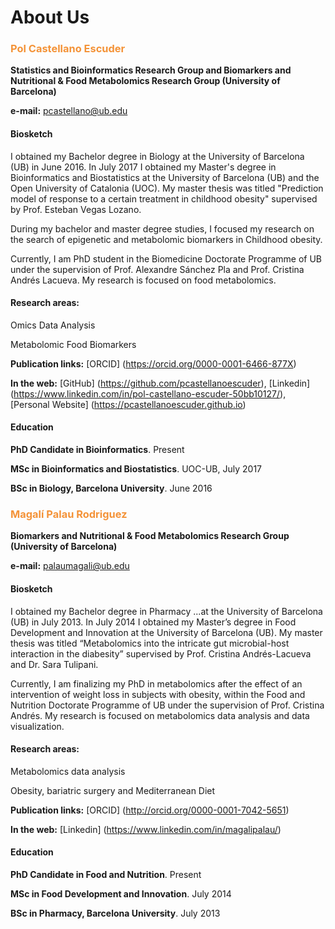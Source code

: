 # About Us 

### <span style="color:#f49338">Pol Castellano Escuder</span> 

**Statistics and Bioinformatics Research Group and Biomarkers and Nutritional & Food Metabolomics Research Group (University of Barcelona)**

**e-mail:** pcastellano@ub.edu  

#### Biosketch

I obtained my Bachelor degree in Biology at the University of Barcelona (UB) in June 2016. In July 2017 I obtained my Master's degree in Bioinformatics and Biostatistics at the University of Barcelona (UB) and the Open University of Catalonia (UOC). My master thesis was titled "Prediction model of response to a certain treatment in childhood obesity" supervised by Prof. Esteban Vegas Lozano.  

During my bachelor and master degree studies, I focused my research on the search of epigenetic and metabolomic biomarkers in Childhood obesity.  

Currently, I am PhD student in the Biomedicine Doctorate Programme of UB under the supervision of Prof. Alexandre Sánchez Pla and Prof. Cristina Andrés Lacueva. My research is focused on food metabolomics.  

#### Research areas:

Omics Data Analysis  

Metabolomic Food Biomarkers   
 
**Publication links:** [ORCID] (https://orcid.org/0000-0001-6466-877X)      

**In the web:** [GitHub] (https://github.com/pcastellanoescuder), [Linkedin] (https://www.linkedin.com/in/pol-castellano-escuder-50bb10127/), [Personal Website] (https://pcastellanoescuder.github.io)     

#### Education

**PhD Candidate in Bioinformatics**. Present      

**MSc in Bioinformatics and Biostatistics**. UOC-UB, July 2017  

**BSc in Biology, Barcelona University**. June 2016   

### <span style="color:#f49338">Magalí Palau Rodriguez</span> 

**Biomarkers and Nutritional & Food Metabolomics Research Group (University of Barcelona)**

**e-mail:** palaumagali@ub.edu

#### Biosketch

I obtained my Bachelor degree in Pharmacy <span id="dots">...</span><span id="more">at the University of Barcelona (UB) in July 2013. In July 2014 I obtained my Master’s degree in Food Development and Innovation at the University of Barcelona (UB). My master thesis was titled “Metabolomics into the intricate gut microbial-host interaction in the diabesity” supervised by Prof. Cristina Andrés-Lacueva and Dr. Sara Tulipani.       

Currently, I am finalizing my PhD in metabolomics after the effect of an intervention of weight loss in subjects with obesity, within the Food and Nutrition Doctorate Programme of UB under the supervision of Prof. Cristina Andrés. My research is focused on metabolomics data analysis and data visualization.     

#### Research areas:

Metabolomics data analysis  

Obesity, bariatric surgery and Mediterranean Diet  
 
**Publication links:** [ORCID] (http://orcid.org/0000-0001-7042-5651)    

**In the web:** [Linkedin] (https://www.linkedin.com/in/magalipalau/)         

#### Education

**PhD Candidate in Food and Nutrition**. Present      

**MSc in Food Development and Innovation**. July 2014       

**BSc in Pharmacy, Barcelona University**. July 2013       

